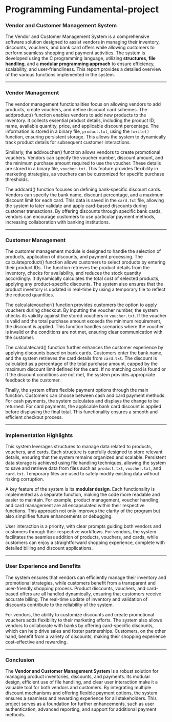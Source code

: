 # Programming Fundamental-project
### Vendor and Customer Management System

The Vendor and Customer Management System is a comprehensive software solution designed to assist vendors in managing their inventory, discounts, vouchers, and bank card offers while allowing customers to perform seamless shopping and payment activities. The system is developed using the C programming language, utilizing **structures**, **file handling**, and a **modular programming approach** to ensure efficiency, scalability, and user-friendliness. This report provides a detailed overview of the various functions implemented in the system.

---

### Vendor Management

The vendor management functionalities focus on allowing vendors to add products, create vouchers, and define discount card schemes. The addproduct() function enables vendors to add new products to the inventory. It collects essential product details, including the product ID, name, available quantity, price, and applicable discount percentage. The information is stored in a binary file, `product.txt`, using the `fwrite()` function, ensuring persistent storage. This allows the system to dynamically track product details for subsequent customer interactions.

Similarly, the addvoucher() function allows vendors to create promotional vouchers. Vendors can specify the voucher number, discount amount, and the minimum purchase amount required to use the voucher. These details are stored in a binary file, `voucher.txt`. This feature provides flexibility in marketing strategies, as vouchers can be customized for specific purchase thresholds. 

The addcard() function focuses on defining bank-specific discount cards. Vendors can specify the bank name, discount percentage, and a maximum discount limit for each card. This data is saved in the `card.txt` file, allowing the system to later validate and apply card-based discounts during customer transactions. By offering discounts through specific bank cards, vendors can encourage customers to use particular payment methods, increasing collaboration with banking institutions.

---

### Customer Management

The customer management module is designed to handle the selection of products, application of discounts, and payment processing. The calculateproduct() function allows customers to select products by entering their product IDs. The function retrieves the product details from the inventory, checks for availability, and reduces the stock quantity accordingly. It dynamically calculates the total cost of selected products, applying any product-specific discounts. The system also ensures that the product inventory is updated in real-time by using a temporary file to reflect the reduced quantities.

The calculatevoucher() function provides customers the option to apply vouchers during checkout. By inputting the voucher number, the system checks its validity against the stored vouchers in `voucher.txt`. If the voucher is valid and the total purchase amount exceeds the minimum requirement, the discount is applied. This function handles scenarios where the voucher is invalid or the conditions are not met, ensuring clear communication with the customer.

The calculatecard() function further enhances the customer experience by applying discounts based on bank cards. Customers enter the bank name, and the system retrieves the card details from `card.txt`. The discount is calculated as a percentage of the total purchase amount, capped by the maximum discount limit defined for the card. If no matching card is found or if the discount conditions are not met, the system provides appropriate feedback to the customer.

Finally, the system offers flexible payment options through the main function. Customers can choose between cash and card payment methods. For cash payments, the system calculates and displays the change to be returned. For card payments, the applicable bank card discount is applied before displaying the final total. This functionality ensures a smooth and efficient checkout process.

---

### Implementation Highlights

This system leverages structures to manage data related to products, vouchers, and cards. Each structure is carefully designed to store relevant details, ensuring that the system remains organized and scalable. Persistent data storage is achieved using file handling techniques, allowing the system to save and retrieve data from files such as `product.txt`, `voucher.txt`, and `card.txt`. Temporary files are used to safely modify existing data without risking corruption.

A key feature of the system is its **modular design**. Each functionality is implemented as a separate function, making the code more readable and easier to maintain. For example, product management, voucher handling, and card management are all encapsulated within their respective functions. This approach not only improves the clarity of the program but also simplifies future enhancements or debugging.

User interaction is a priority, with clear prompts guiding both vendors and customers through their respective workflows. For vendors, the system facilitates the seamless addition of products, vouchers, and cards, while customers can enjoy a straightforward shopping experience, complete with detailed billing and discount applications.

---

### User Experience and Benefits

The system ensures that vendors can efficiently manage their inventory and promotional strategies, while customers benefit from a transparent and user-friendly shopping process. Product discounts, vouchers, and card-based offers are all handled dynamically, ensuring that customers receive accurate billing. The real-time update of inventory and validation of discounts contribute to the reliability of the system.

For vendors, the ability to customize discounts and create promotional vouchers adds flexibility to their marketing efforts. The system also allows vendors to collaborate with banks by offering card-specific discounts, which can help drive sales and foster partnerships. Customers, on the other hand, benefit from a variety of discounts, making their shopping experience cost-effective and rewarding.

---

### Conclusion

The **Vendor and Customer Management System** is a robust solution for managing product inventories, discounts, and payments. Its modular design, efficient use of file handling, and clear user interaction make it a valuable tool for both vendors and customers. By integrating multiple discount mechanisms and offering flexible payment options, the system ensures a seamless and rewarding experience for all stakeholders. This project serves as a foundation for further enhancements, such as user authentication, advanced reporting, and support for additional payment methods.
